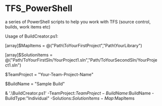 # TFS_PowerShell
a series of PowerShell scripts to help you work with TFS (source control, builds, work items etc)

Usage of BuildCreator.ps1:

[array]$MapItems = @("Path\ToYourFirstProject","Path\YourLibrary")

[array]$SolutionItems = @("Path/ToYourFirstSln/YourProject1.sln","Path/ToYourSecondSln/YourProject1.sln")

$TeamProject = "Your-Team-Project-Name"

$BuildName = "Sample Build"

& '.\BuildCreator.ps1' -TeamProject:$TeamProject -BuildName:$BuildName -BuildType:"Individual" -Solutions:$SolutionItems -Map:$MapItems
